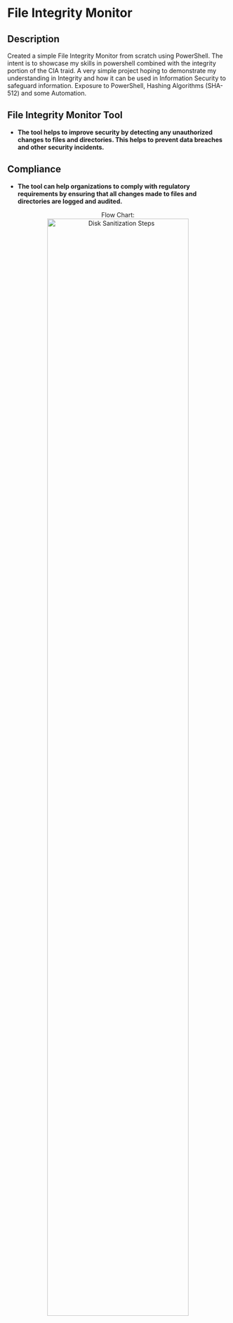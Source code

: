<h1>File Integrity Monitor</h1>


<h2>Description</h2>
Created a simple File Integrity Monitor from scratch using PowerShell. The intent is to showcase my skills in powershell combined with the integrity portion of the CIA traid. A very simple project hoping to demonstrate my understanding in Integrity and how it can be used in Information Security to safeguard information. Exposure to PowerShell, Hashing Algorithms (SHA-512) and some Automation. 

<br />


<h2>File Integrity Monitor Tool</h2>

- <b>The tool helps to improve security by detecting any unauthorized changes to files and directories. This helps to prevent data breaches and other security incidents.</b> 


<h2>Compliance</h2>

- <b>The tool can help organizations to comply with regulatory requirements by ensuring that all changes made to files and directories are logged and audited.</b>


<p align="center">
Flow Chart: <br/>
<img src="https://i.imgur.com/ZmKNd7b.png" height="80%" width="80%" alt="Disk Sanitization Steps"/>
<br />

